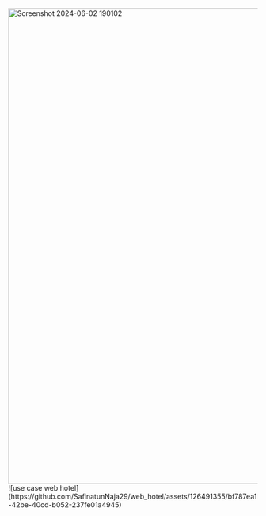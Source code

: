 <img width="960" alt="Screenshot 2024-06-02 190102" src="https://github.com/SafinatunNaja29/web_hotel/assets/126491355/071f7a78-d57c-407a-9527-2e66f75519da">
![use case web hotel](https://github.com/SafinatunNaja29/web_hotel/assets/126491355/bf787ea1-42be-40cd-b052-237fe01a4945)
